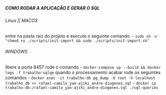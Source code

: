 ##### COMO RODAR A APLICAÇÃO E GERAR O SQL

###### Linux || MACOS
entre na pasta raiz do projeto e execute o seguinte comando:
    - ```sudo sh -c "chmod +x ./scripts/init-import && sudo ./scripts/init-import.sh"```

###### WINDOWS
libere a porta 8457
rode o comando 
    - ```docker-compose up --build && docker logs -f trabalho-sqlge```
quando o processamento acabar rode os seguintes comandos
    - ```docker exec -it trabalho-db pg_dump -U root -h localhost trabalho_db >> rafael-camilo_yan-ajiki_andre-diogenes.sql```
    - ```docker cp trabalho-db:/rafael-camilo_yan-ajiki_andre-diogenes.sql ./sql-queries```
